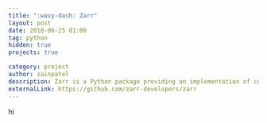 ```yaml
---
title: ":wavy-dash: Zarr"
layout: post
date: 2018-06-25 01:00
tag: python
hidden: true
projects: true

category: project
author: zainpatel
description: Zarr is a Python package providing an implementation of compressed, chunked, N-dimensional arrays, designed for use in parallel computing.
externalLink: https://github.com/zarr-developers/zarr
---
```


hi